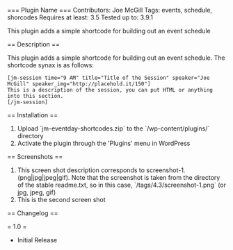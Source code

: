 === Plugin Name ===
Contributors: Joe McGill
Tags: events, schedule, shorcodes
Requires at least: 3.5
Tested up to: 3.9.1

This plugin adds a simple shortcode for building out an event schedule

== Description ==

This plugin adds a simple shortcode for building out an event schedule. The shortcode synax is as follows:

```
[jm-session time="9 AM" title="Title of the Session" speaker="Joe McGill" speaker_img="http://placehold.it/150"]
This is a description of the session, you can put HTML or anything into this section.
[/jm-session]
```

== Installation ==

1. Upload \`jm-eventday-shortcodes.zip\` to the \`/wp-content/plugins/\` directory
2. Activate the plugin through the 'Plugins' menu in WordPress


== Screenshots ==

1. This screen shot description corresponds to screenshot-1.(png|jpg|jpeg|gif). Note that the screenshot is taken from
the directory of the stable readme.txt, so in this case, \`/tags/4.3/screenshot-1.png\` (or jpg, jpeg, gif)
2. This is the second screen shot

== Changelog ==

= 1.0 =
* Initial Release